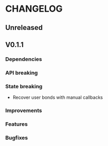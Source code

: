 # CHANGELOG

## Unreleased

## V0.1.1
### Dependencies
### API breaking
### State breaking
- Recover user bonds with manual callbacks
### Improvements
### Features
### Bugfixes